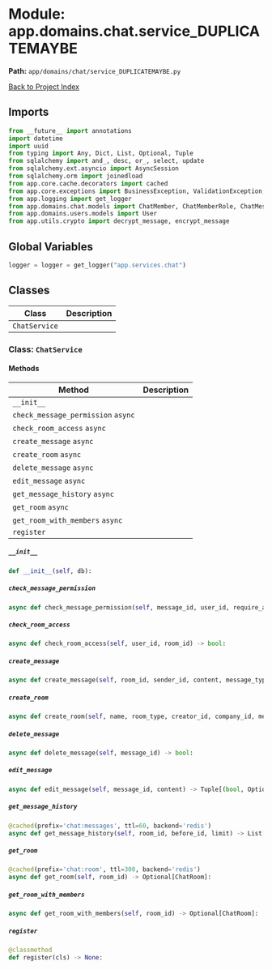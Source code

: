 # Module: app.domains.chat.service_DUPLICATEMAYBE

**Path:** `app/domains/chat/service_DUPLICATEMAYBE.py`

[Back to Project Index](../../../../index.md)

## Imports
```python
from __future__ import annotations
import datetime
import uuid
from typing import Any, Dict, List, Optional, Tuple
from sqlalchemy import and_, desc, or_, select, update
from sqlalchemy.ext.asyncio import AsyncSession
from sqlalchemy.orm import joinedload
from app.core.cache.decorators import cached
from app.core.exceptions import BusinessException, ValidationException, ErrorCode
from app.logging import get_logger
from app.domains.chat.models import ChatMember, ChatMemberRole, ChatMessage, ChatRoom, ChatRoomType, MessageReaction, MessageType
from app.domains.users.models import User
from app.utils.crypto import decrypt_message, encrypt_message
```

## Global Variables
```python
logger = logger = get_logger("app.services.chat")
```

## Classes

| Class | Description |
| --- | --- |
| `ChatService` |  |

### Class: `ChatService`

#### Methods

| Method | Description |
| --- | --- |
| `__init__` |  |
| `check_message_permission` `async` |  |
| `check_room_access` `async` |  |
| `create_message` `async` |  |
| `create_room` `async` |  |
| `delete_message` `async` |  |
| `edit_message` `async` |  |
| `get_message_history` `async` |  |
| `get_room` `async` |  |
| `get_room_with_members` `async` |  |
| `register` |  |

##### `__init__`
```python
def __init__(self, db):
```

##### `check_message_permission`
```python
async def check_message_permission(self, message_id, user_id, require_admin) -> bool:
```

##### `check_room_access`
```python
async def check_room_access(self, user_id, room_id) -> bool:
```

##### `create_message`
```python
async def create_message(self, room_id, sender_id, content, message_type, metadata) -> ChatMessage:
```

##### `create_room`
```python
async def create_room(self, name, room_type, creator_id, company_id, members) -> ChatRoom:
```

##### `delete_message`
```python
async def delete_message(self, message_id) -> bool:
```

##### `edit_message`
```python
async def edit_message(self, message_id, content) -> Tuple[(bool, Optional[ChatMessage])]:
```

##### `get_message_history`
```python
@cached(prefix='chat:messages', ttl=60, backend='redis')
async def get_message_history(self, room_id, before_id, limit) -> List[Dict[(str, Any)]]:
```

##### `get_room`
```python
@cached(prefix='chat:room', ttl=300, backend='redis')
async def get_room(self, room_id) -> Optional[ChatRoom]:
```

##### `get_room_with_members`
```python
async def get_room_with_members(self, room_id) -> Optional[ChatRoom]:
```

##### `register`
```python
@classmethod
def register(cls) -> None:
```

